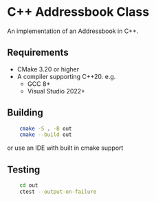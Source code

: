 # C++ Addressbook Class
An implementation of an Addressbook in C++.

## Requirements
 - CMake 3.20 or higher
 - A compiler supporting C++20. e.g.
    - GCC 8+
    - Visual Studio 2022+

## Building 
```BASH
    cmake -S . -B out
    cmake --build out
```
or use an IDE with built in cmake support

## Testing
```BASH
    cd out
    ctest --output-on-failure 
```
